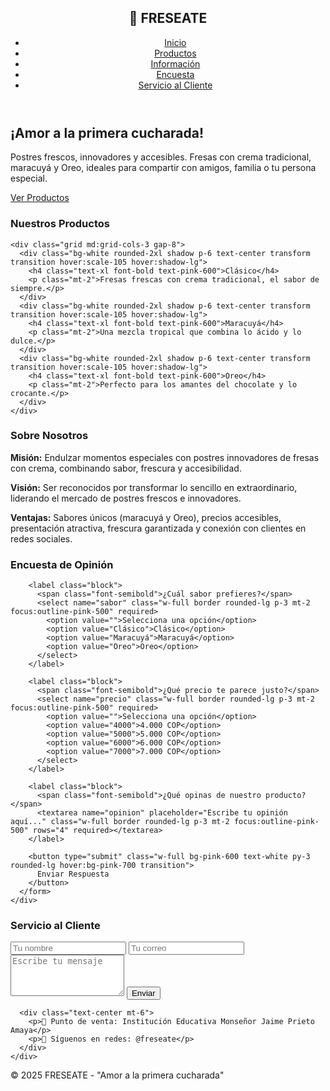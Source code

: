 <!DOCTYPE html>
<html lang="es">
<head>
  <meta charset="UTF-8">
  <meta name="viewport" content="width=device-width, initial-scale=1.0">
  <title>FRESEATE - Fresas con Crema</title>
  <script src="https://cdn.tailwindcss.com"></script>
  <style>
    html { scroll-behavior: smooth; }
  </style>
</head>
<body class="bg-pink-50 text-gray-800">

  <!-- NAVBAR -->
  <header class="bg-white shadow-md fixed w-full top-0 z-50">
    <nav class="container mx-auto flex justify-between items-center p-4">
      <h1 class="text-2xl font-bold text-pink-600 flex items-center">
        🍓 FRESEATE
      </h1>
      <ul class="flex space-x-6 font-medium">
        <li><a href="#inicio" class="hover:text-pink-500">Inicio</a></li>
        <li><a href="#productos" class="hover:text-pink-500">Productos</a></li>
        <li><a href="#info" class="hover:text-pink-500">Información</a></li>
        <li><a href="#encuesta" class="hover:text-pink-500">Encuesta</a></li>
        <li><a href="#contacto" class="hover:text-pink-500">Servicio al Cliente</a></li>
      </ul>
    </nav>
  </header>

  <!-- HERO / INICIO -->
  <section id="inicio" class="pt-24 text-center bg-gradient-to-r from-pink-200 via-white to-pink-100 py-20">
    <h2 class="text-4xl font-extrabold text-pink-700">¡Amor a la primera cucharada!</h2>
    <p class="mt-4 text-lg max-w-2xl mx-auto">
      Postres frescos, innovadores y accesibles. Fresas con crema tradicional, maracuyá y Oreo, 
      ideales para compartir con amigos, familia o tu persona especial.
    </p>
    <a href="#productos" class="mt-6 inline-block bg-pink-600 text-white px-6 py-3 rounded-full shadow hover:bg-pink-700 transition">
      Ver Productos
    </a>
  </section>

  <!-- PRODUCTOS -->
  <section id="productos" class="container mx-auto py-20 px-6">
    <h3 class="text-3xl font-bold text-center text-pink-700 mb-12">Nuestros Productos</h3>
    
    <div class="grid md:grid-cols-3 gap-8">
      <div class="bg-white rounded-2xl shadow p-6 text-center transform transition hover:scale-105 hover:shadow-lg">
        <h4 class="text-xl font-bold text-pink-600">Clásico</h4>
        <p class="mt-2">Fresas frescas con crema tradicional, el sabor de siempre.</p>
      </div>
      <div class="bg-white rounded-2xl shadow p-6 text-center transform transition hover:scale-105 hover:shadow-lg">
        <h4 class="text-xl font-bold text-pink-600">Maracuyá</h4>
        <p class="mt-2">Una mezcla tropical que combina lo ácido y lo dulce.</p>
      </div>
      <div class="bg-white rounded-2xl shadow p-6 text-center transform transition hover:scale-105 hover:shadow-lg">
        <h4 class="text-xl font-bold text-pink-600">Oreo</h4>
        <p class="mt-2">Perfecto para los amantes del chocolate y lo crocante.</p>
      </div>
    </div>
  </section>

  <!-- INFORMACIÓN -->
  <section id="info" class="bg-pink-100 py-20 px-6">
    <div class="container mx-auto text-center">
      <h3 class="text-3xl font-bold text-pink-700 mb-8">Sobre Nosotros</h3>
      <p class="max-w-3xl mx-auto mb-4">
        <strong>Misión:</strong> Endulzar momentos especiales con postres innovadores de fresas con crema, 
        combinando sabor, frescura y accesibilidad.
      </p>
      <p class="max-w-3xl mx-auto mb-4">
        <strong>Visión:</strong> Ser reconocidos por transformar lo sencillo en extraordinario, 
        liderando el mercado de postres frescos e innovadores.
      </p>
      <p class="max-w-3xl mx-auto">
        <strong>Ventajas:</strong> Sabores únicos (maracuyá y Oreo), precios accesibles, presentación atractiva, 
        frescura garantizada y conexión con clientes en redes sociales.
      </p>
    </div>
  </section>

  <!-- ENCUESTA -->
  <section id="encuesta" class="container mx-auto py-20 px-6">
    <h3 class="text-3xl font-bold text-center text-pink-700 mb-12">Encuesta de Opinión</h3>
    <div class="max-w-2xl mx-auto bg-white rounded-2xl shadow p-8">
      <form action="https://formspree.io/f/xvgblleq" method="POST" class="space-y-6">
        
        <label class="block">
          <span class="font-semibold">¿Cuál sabor prefieres?</span>
          <select name="sabor" class="w-full border rounded-lg p-3 mt-2 focus:outline-pink-500" required>
            <option value="">Selecciona una opción</option>
            <option value="Clásico">Clásico</option>
            <option value="Maracuyá">Maracuyá</option>
            <option value="Oreo">Oreo</option>
          </select>
        </label>

        <label class="block">
          <span class="font-semibold">¿Qué precio te parece justo?</span>
          <select name="precio" class="w-full border rounded-lg p-3 mt-2 focus:outline-pink-500" required>
            <option value="">Selecciona una opción</option>
            <option value="4000">4.000 COP</option>
            <option value="5000">5.000 COP</option>
            <option value="6000">6.000 COP</option>
            <option value="7000">7.000 COP</option>
          </select>
        </label>

        <label class="block">
          <span class="font-semibold">¿Qué opinas de nuestro producto?</span>
          <textarea name="opinion" placeholder="Escribe tu opinión aquí..." class="w-full border rounded-lg p-3 mt-2 focus:outline-pink-500" rows="4" required></textarea>
        </label>

        <button type="submit" class="w-full bg-pink-600 text-white py-3 rounded-lg hover:bg-pink-700 transition">
          Enviar Respuesta
        </button>
      </form>
    </div>
  </section>

  <!-- CONTACTO -->
  <section id="contacto" class="container mx-auto py-20 px-6">
    <h3 class="text-3xl font-bold text-center text-pink-700 mb-12">Servicio al Cliente</h3>
    <div class="max-w-lg mx-auto bg-white rounded-2xl shadow p-8">
      <!-- FORMULARIO FORMspree -->
      <form id="mi-form" action="https://formspree.io/f/xvgblleq" method="POST" class="space-y-4">
        <input type="text" name="nombre" placeholder="Tu nombre" class="w-full border rounded-lg p-3 focus:outline-pink-500" required>
        <input type="email" name="correo" placeholder="Tu correo" class="w-full border rounded-lg p-3 focus:outline-pink-500" required>
        <textarea name="mensaje" placeholder="Escribe tu mensaje" class="w-full border rounded-lg p-3 focus:outline-pink-500" rows="4" required></textarea>
        <button type="submit" class="w-full bg-pink-600 text-white py-3 rounded-lg hover:bg-pink-700 transition">
          Enviar
        </button>
      </form>
      <div id="estado" class="text-center mt-4"></div>

      <div class="text-center mt-6">
        <p>📍 Punto de venta: Institución Educativa Monseñor Jaime Prieto Amaya</p>
        <p>📱 Síguenos en redes: @freseate</p>
      </div>
    </div>
  </section>

  <!-- FOOTER -->
  <footer class="bg-pink-600 text-white text-center py-6 mt-10">
    <p>&copy; 2025 FRESEATE - "Amor a la primera cucharada"</p>
  </footer>

  <!-- SCRIPT para mostrar confirmación -->
  <script>
    const form = document.getElementById("mi-form");
    const estado = document.getElementById("estado");

    form.addEventListener("submit", async (e) => {
      e.preventDefault();
      const data = new FormData(form);
      const response = await fetch(form.action, {
        method: form.method,
        body: data,
        headers: { 'Accept': 'application/json' }
      });
      if (response.ok) {
        estado.innerHTML = '<p class="text-green-600 font-semibold">✅ ¡Gracias por tu mensaje! Te responderemos pronto.</p>';
        form.reset();
      }
    });
  </script>

</body>
</html>

